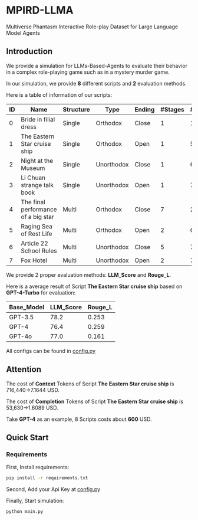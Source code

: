 # MPIRD-LLMA
Multiverse Phantasm Interactive Role-play Dataset for Large Language Model Agents

## Introduction
We provide a simulation for LLMs-Based-Agents to evaluate their behavior in a complex role-playing game such as in a mystery murder game.

In our simulation, we provide **8** different scripts and **2** evaluation methods.

Here is a table of information of our scripts:

| ID | Name                               | Structure | Type       | Ending | #Stages | #Agents | #Words_zh |
| -- | ---------------------------------- | --------- | ---------- | ------ | ------- | ------- | --------- |
| 0 | Bride in filial dress               | Single    | Orthodox   | Close  | 1       | 10      | 45,475    |
| 1 | The Eastern Star cruise ship        | Single    | Orthodox   | Open   | 1       | 5       | 5,619     |
| 2 | Night at the Museum                 | Single    | Unorthodox | Close  | 1       | 6       | 13,849    |
| 3 | Li Chuan strange talk book          | Single    | Unorthodox | Open   | 1       | 7       | 79,012    |
| 4 | The final performance of a big star | Multi     | Orthodox   | Close  | 7       | 2       | 11,288    |
| 5 | Raging Sea of Rest Life             | Multi     | Orthodox   | Open   | 2       | 6       | 18,443    |
| 6 | Article 22 School Rules             | Multi     | Unorthodox | Close  | 5       | 7       | 91,532    |
| 7 | Fox Hotel                           | Multi     | Unorthodox | Open   | 2       | 7       | 107,057   |

We provide 2 proper evaluation methods: **LLM_Score** and **Rouge_L**.

Here is a average result of Script **The Eastern Star cruise ship** based on **GPT-4-Turbo** for evaluation:

| Base_Model | LLM_Score | Rouge_L |
| ---------- | --------- | ------- |
| GPT-3.5    | 78.2      | 0.253   |
| GPT-4      | 76.4      | 0.259   |
| GPT-4o     | 77.0      | 0.161   |

All configs can be found in [config.py](./config.py)

## Attention
The cost of **Context** Tokens of Script **The Eastern Star cruise ship** is 716,440->7.1644 USD.

The cost of **Completion** Tokens of Script **The Eastern Star cruise ship** is 53,630->1.6089 USD.

Take **GPT-4** as an example, 8 Scripts costs about **600** USD.

## Quick Start
### Requirements
First, Install requirements:
```bash
pip install -r requirements.txt
```
Second, Add your Api Key at [config.py](./config.py)

Finally, Start simulation:
```bash
python main.py
```
